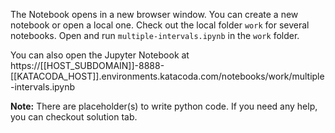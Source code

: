 The Notebook opens in a new browser window. You can create a new notebook or open a local one. Check out the local folder `work` for several notebooks. Open and run `multiple-intervals.ipynb` in the `work` folder.

You can also open the Jupyter Notebook at https://[[HOST_SUBDOMAIN]]-8888-[[KATACODA_HOST]].environments.katacoda.com/notebooks/work/multiple-intervals.ipynb

**Note:**
There are placeholder(s) to write python code. If you need any help, you can checkout solution tab.